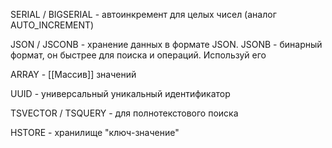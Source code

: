 SERIAL / BIGSERIAL - автоинкремент для целых чисел (аналог AUTO_INCREMENT)

JSON / JSCONB - хранение данных в формате JSON. JSONB - бинарный формат, он быстрее для поиска и операций. Используй его

ARRAY - [[Массив]] значений

UUID - универсальный уникальный идентификатор

TSVECTOR / TSQUERY - для полнотекстового поиска

HSTORE - хранилище "ключ-значение"